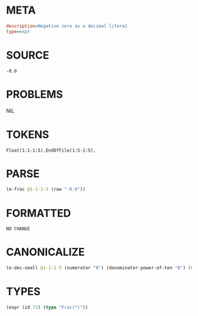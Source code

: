 # META
~~~ini
description=Negative zero as a decimal literal
type=expr
~~~
# SOURCE
~~~roc
-0.0
~~~
# PROBLEMS
NIL
# TOKENS
~~~zig
Float(1:1-1:5),EndOfFile(1:5-1:5),
~~~
# PARSE
~~~clojure
(e-frac @1-1-1-5 (raw "-0.0"))
~~~
# FORMATTED
~~~roc
NO CHANGE
~~~
# CANONICALIZE
~~~clojure
(e-dec-small @1-1-1-5 (numerator "0") (denominator-power-of-ten "0") (value "0.0") (id 72))
~~~
# TYPES
~~~clojure
(expr (id 72) (type "Frac(*)"))
~~~

